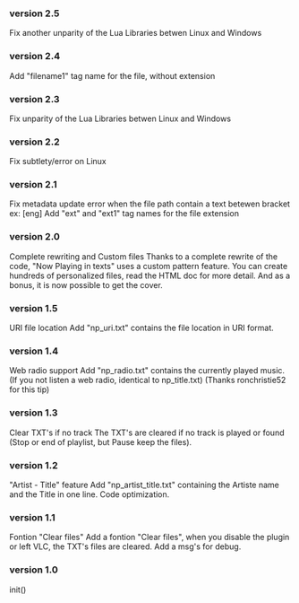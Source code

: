 ### version 2.5
Fix another unparity of the Lua Libraries betwen Linux and Windows

### version 2.4
Add "filename1" tag name for the file, without extension

### version 2.3
Fix unparity of the Lua Libraries betwen Linux and Windows

### version 2.2
Fix subtlety/error on Linux

### version 2.1
Fix metadata update error when the file path contain a text betewen bracket ex: [eng]
Add "ext" and "ext1" tag names for the file extension

### version 2.0
Complete rewriting and Custom files
Thanks to a complete rewrite of the code, "Now Playing in texts" uses a custom pattern feature. You can create hundreds of personalized files, read the HTML doc for more detail.
And as a bonus, it is now possible to get the cover.

### version 1.5
URI file location
Add "np_uri.txt" contains the file location in URI format.

### version 1.4
Web radio support
Add "np_radio.txt" contains the currently played music. (If you not listen a web radio, identical to np_title.txt)
(Thanks ronchristie52 for this tip)

### version 1.3
Clear TXT's if no track
The TXT's are cleared if no track is played or found (Stop or end of playlist, but Pause keep the files).

### version 1.2
"Artist - Title" feature
Add "np_artist_title.txt" containing the Artiste name and the Title in one line.
Code optimization.

### version 1.1
Fontion "Clear files"
Add a fontion "Clear files", when you disable the plugin or left VLC, the TXT's files are cleared.
Add a msg's for debug.

### version 1.0
init()